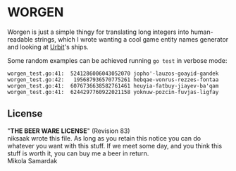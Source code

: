 # WORGEN

Worgen is just a simple thingy for translating long integers into
human-readable strings, which I wrote wanting a cool game entity names
generator and looking at [Urbit][urbit]'s ships.

Some random examples can be achieved running `go test` in verbose mode:

    worgen_test.go:41:  5241286006043052070 jopho'-lauzos-goayid-gandek
    worgen_test.go:42:   195687936570775261 hebqae-vonrus-rezzes-fontaa
    worgen_test.go:41:  6076736638582761461 heuyia-fatbuy-jiayev-ba'qam
    worgen_test.go:41:  6244297760922021158 yoknuw-pozcin-fuvjas-ligfay

## License

"**THE BEER WARE LICENSE**" (Revision 83)<br />
niksaak wrote this file. As long as you retain this notice you
can do whatever you want with this stuff. If we meet some day, and you think
this stuff is worth it, you can buy me a beer in return.<br />
Mikola Samardak

[urbit]: http://urbit.org
